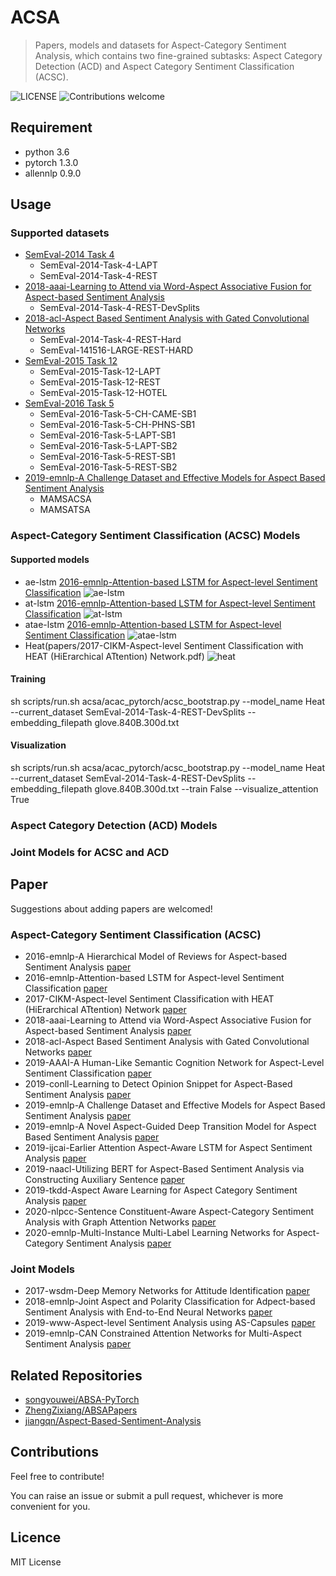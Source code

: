 # ACSA
> Papers, models and datasets for Aspect-Category Sentiment Analysis, which contains two fine-grained subtasks: Aspect Category Detection (ACD) and Aspect Category Sentiment Classification (ACSC).

![LICENSE](https://img.shields.io/packagist/l/doctrine/orm.svg)
![Contributions welcome](https://img.shields.io/badge/contributions-welcome-brightgreen.svg)

## Requirement
* python 3.6
* pytorch 1.3.0
* allennlp 0.9.0

## Usage

### Supported datasets
- [SemEval-2014 Task 4](http://alt.qcri.org/semeval2014/task4/)
    - SemEval-2014-Task-4-LAPT
    - SemEval-2014-Task-4-REST
- [2018-aaai-Learning to Attend via Word-Aspect Associative Fusion for Aspect-based Sentiment Analysis](https://arxiv.org/abs/1712.05403v1)
    - SemEval-2014-Task-4-REST-DevSplits
- [2018-acl-Aspect Based Sentiment Analysis with Gated Convolutional Networks](https://arxiv.org/abs/1805.07043)
    - SemEval-2014-Task-4-REST-Hard
    - SemEval-141516-LARGE-REST-HARD
- [SemEval-2015 Task 12](http://alt.qcri.org/semeval2015/task12/)
    - SemEval-2015-Task-12-LAPT
    - SemEval-2015-Task-12-REST
    - SemEval-2015-Task-12-HOTEL
- [SemEval-2016 Task 5](http://alt.qcri.org/semeval2016/task5/)
    - SemEval-2016-Task-5-CH-CAME-SB1
    - SemEval-2016-Task-5-CH-PHNS-SB1
    - SemEval-2016-Task-5-LAPT-SB1
    - SemEval-2016-Task-5-LAPT-SB2
    - SemEval-2016-Task-5-REST-SB1
    - SemEval-2016-Task-5-REST-SB2
- [2019-emnlp-A Challenge Dataset and Effective Models for Aspect Based Sentiment Analysis](https://www.aclweb.org/anthology/D19-1654.pdf)
    - MAMSACSA
    - MAMSATSA

### Aspect-Category Sentiment Classification (ACSC) Models
#### Supported models
- ae-lstm [2016-emnlp-Attention-based LSTM for Aspect-level Sentiment Classification](https://www.aclweb.org/anthology/D16-1058.pdf)
![ae-lstm](images/ae-lstm.png)
- at-lstm [2016-emnlp-Attention-based LSTM for Aspect-level Sentiment Classification](https://www.aclweb.org/anthology/D16-1058.pdf)
![at-lstm](images/at-lstm.png)
- atae-lstm [2016-emnlp-Attention-based LSTM for Aspect-level Sentiment Classification](https://www.aclweb.org/anthology/D16-1058.pdf)
![atae-lstm](images/atae-lstm.png)
- Heat(papers/2017-CIKM-Aspect-level Sentiment Classification with HEAT (HiErarchical ATtention) Network.pdf)
![heat](images/heat.png)
#### Training
sh scripts/run.sh acsa/acac_pytorch/acsc_bootstrap.py --model_name Heat --current_dataset SemEval-2014-Task-4-REST-DevSplits --embedding_filepath glove.840B.300d.txt

#### Visualization
sh scripts/run.sh acsa/acac_pytorch/acsc_bootstrap.py --model_name Heat --current_dataset SemEval-2014-Task-4-REST-DevSplits --embedding_filepath glove.840B.300d.txt --train False --visualize_attention True

### Aspect Category Detection (ACD) Models

### Joint Models for ACSC and ACD

## Paper
Suggestions about adding papers are welcomed!

### Aspect-Category Sentiment Classification (ACSC)
- 2016-emnlp-A Hierarchical Model of Reviews for Aspect-based Sentiment Analysis [paper](papers/2016-emnlp-A%20Hierarchical%20Model%20of%20Reviews%20for%20Aspect-based%20Sentiment%20Analysis.pdf)
- 2016-emnlp-Attention-based LSTM for Aspect-level Sentiment Classification [paper](papers/2016-emnlp-Attention-based%20LSTM%20for%20Aspect-level%20Sentiment%20Classification.pdf)
- 2017-CIKM-Aspect-level Sentiment Classification with HEAT (HiErarchical ATtention) Network [paper](papers/2017-CIKM-Aspect-level%20Sentiment%20Classification%20with%20HEAT%20(HiErarchical%20ATtention)%20Network.pdf)
- 2018-aaai-Learning to Attend via Word-Aspect Associative Fusion for Aspect-based Sentiment Analysis [paper](papers/2018-aaai-Learning%20to%20Attend%20via%20Word-Aspect%20Associative%20Fusion%20for%20Aspect-based%20Sentiment%20Analysis.pdf)
- 2018-acl-Aspect Based Sentiment Analysis with Gated Convolutional Networks [paper](papers/2018-acl-Aspect%20Based%20Sentiment%20Analysis%20with%20Gated%20Convolutional%20Networks.pdf)
- 2019-AAAI-A Human-Like Semantic Cognition Network for Aspect-Level Sentiment Classification [paper](papers/2019-AAAI-A%20Human-Like%20Semantic%20Cognition%20Network%20for%20Aspect-Level%20Sentiment%20Classification.pdf)
- 2019-conll-Learning to Detect Opinion Snippet for Aspect-Based Sentiment Analysis [paper](papers/2019-conll-Learning%20to%20Detect%20Opinion%20Snippet%20for%20Aspect-Based%20Sentiment%20Analysis.pdf)
- 2019-emnlp-A Challenge Dataset and Effective Models for Aspect Based Sentiment Analysis [paper](papers/2019-emnlp-A%20Challenge%20Dataset%20and%20Effective%20Models%20for%20Aspect%20Based%20Sentiment%20Analysis.pdf)
- 2019-emnlp-A Novel Aspect-Guided Deep Transition Model for Aspect Based Sentiment Analysis [paper](papers/2019-emnlp-A%20Novel%20Aspect-Guided%20Deep%20Transition%20Model%20for%20Aspect%20Based%20Sentiment%20Analysis.pdf)
- 2019-ijcai-Earlier Attention Aspect-Aware LSTM for Aspect Sentiment Analysis [paper](papers/2019-ijcai-Earlier%20Attention%20Aspect-Aware%20LSTM%20for%20Aspect%20Sentiment%20Analysis.pdf)
- 2019-naacl-Utilizing BERT for Aspect-Based Sentiment Analysis via Constructing Auxiliary Sentence [paper](papers/2019-naacl-Utilizing%20BERT%20for%20Aspect-Based%20Sentiment%20Analysis%20via%20Constructing%20Auxiliary%20Sentence.pdf)
- 2019-tkdd-Aspect Aware Learning for Aspect Category Sentiment Analysis [paper](papers/2019-tkdd-Aspect%20Aware%20Learning%20for%20Aspect%20Category%20Sentiment%20Analysis.pdf)
- 2020-nlpcc-Sentence Constituent-Aware Aspect-Category Sentiment Analysis with Graph Attention Networks [paper](https://arxiv.org/abs/2010.01461)
- 2020-emnlp-Multi-Instance Multi-Label Learning Networks for Aspect-Category Sentiment Analysis [paper](https://arxiv.org/abs/2010.02656)

### Joint Models
- 2017-wsdm-Deep Memory Networks for Attitude Identification [paper](papers/2017-wsdm-Deep%20Memory%20Networks%20for%20Attitude%20Identification.pdf)
- 2018-emnlp-Joint Aspect and Polarity Classification for Adpect-based Sentiment Analysis with End-to-End Neural Networks [paper](papers/2018-Joint%20Aspect%20and%20Polarity%20Classification%20for%20Adpect-based%20Sentiment%20Analysis%20with%20End-to-End%20Neural%20Networks.pdf)
- 2019-www-Aspect-level Sentiment Analysis using AS-Capsules [paper](papers/2019-www-Aspect-level%20Sentiment%20Analysis%20using%20AS-Capsules.pdf)
- 2019-emnlp-CAN Constrained Attention Networks for Multi-Aspect Sentiment Analysis [paper](papers/2019-emnlp-CAN%20Constrained%20Attention%20Networks%20for%20Multi-Aspect%20Sentiment%20Analysis.pdf)

## Related Repositories
- [songyouwei/ABSA-PyTorch](https://github.com/songyouwei/ABSA-PyTorch)
- [ZhengZixiang/ABSAPapers](https://github.com/ZhengZixiang/ABSAPapers)
- [jiangqn/Aspect-Based-Sentiment-Analysis](https://github.com/jiangqn/Aspect-Based-Sentiment-Analysis)

## Contributions

Feel free to contribute!

You can raise an issue or submit a pull request, whichever is more convenient for you.

## Licence

MIT License